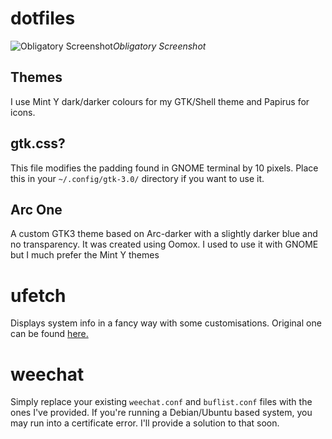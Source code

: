 # dotfiles

![Obligatory Screenshot](https://raw.githubusercontent.com/digiberk/dotfiles/master/screenshot-cinnamon.png)*Obligatory
Screenshot*

## Themes
I use Mint Y dark/darker colours for my GTK/Shell theme and Papirus for icons.

## gtk.css?
This file modifies the padding found in GNOME terminal by 10 pixels. Place this in your `~/.config/gtk-3.0/` directory if you want to use it.

## Arc One
A custom GTK3 theme based on Arc-darker with a slightly darker blue and no transparency. It was created using Oomox. I used to use it with GNOME but I much prefer the Mint Y themes

# ufetch
Displays system info in a fancy way with some customisations. Original one can be found [here.](https://gitlab.com/jschx/ufetch/)

# weechat
Simply replace your existing `weechat.conf` and `buflist.conf` files with the ones I've provided. If you're running a Debian/Ubuntu based system, you may run into a certificate error. I'll provide a solution to that soon.
